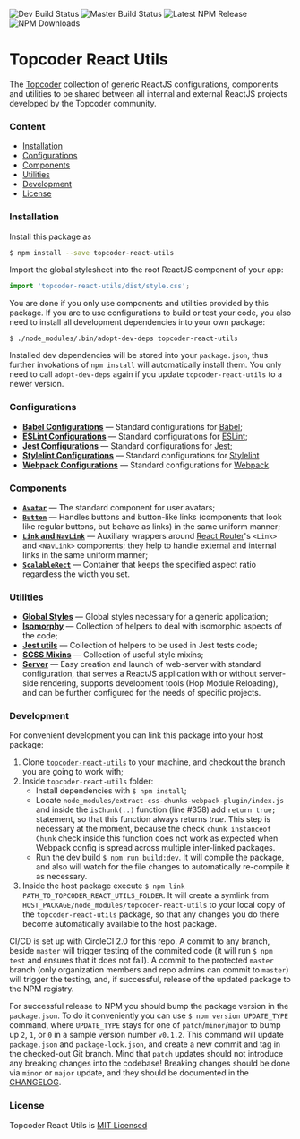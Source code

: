 ![Dev Build Status](https://img.shields.io/circleci/project/github/topcoder-platform/topcoder-react-utils/develop.svg?label=develop)
![Master Build Status](https://img.shields.io/circleci/project/github/topcoder-platform/topcoder-react-utils/master.svg?label=master)
![Latest NPM Release](https://img.shields.io/npm/v/topcoder-react-utils.svg)
![NPM Downloads](https://img.shields.io/npm/dm/topcoder-react-utils.svg)

# Topcoder React Utils
The [Topcoder](https://www.topcoder.com) collection of generic ReactJS
configurations, components and utilities to be shared between all internal and
external ReactJS projects developed by the Topcoder community.

### Content
- [Installation](#installation)
- [Configurations](#configurations)
- [Components](#components)
- [Utilities](#utilities)
- [Development](#development)
- [License](#license)

### <a name="installation">Installation</a>
Install this package as
```bash
$ npm install --save topcoder-react-utils
```
Import the global stylesheet into the root ReactJS component of your app:
```js
import 'topcoder-react-utils/dist/style.css';
```

You are done if you only use components and utilities provided by this
package. If you are to use configurations to build or test your code, you
also need to install all development dependencies into your own package:
```
$ ./node_modules/.bin/adopt-dev-deps topcoder-react-utils
```

Installed dev dependencies will be stored into your `package.json`, thus
further invokations of `npm install` will automatically install them. You
only need to call `adopt-dev-deps` again if you update
`topcoder-react-utils` to a newer version.

### <a name="configurations">Configurations</a>
- [**Babel Configurations**](docs/babel-config.md) &mdash; Standard
  configurations for [Babel](https://babeljs.io/);
- [**ESLint Configurations**](docs/eslint-config.md) &mdash; Standard
  configurations for [ESLint](https://eslint.org/);
- [**Jest Configurations**](docs/jest-config.md) &mdash; Standard configurations
  for [Jest](https://facebook.github.io/jest/);
- [**Stylelint Configurations**](docs/stylelint-config.md) &mdash; Standard
  configurations for [Stylelint](https://stylelint.io)
- [**Webpack Configurations**](docs/webpack-config.md) &mdash; Standard
  configurations for [Webpack](https://webpack.js.org/).

### <a name="components">Components</a>
- [**`Avatar`**](docs/avatar.md) &mdash; The standard component for user avatars;
- [**`Button`**](docs/button.md) &mdash; Handles buttons and button-like links
  (components that look like regular buttons, but behave as links) in the same
  uniform manner;
- [**`Link` and `NavLink`**](docs/link-and-navlink.md) &mdash; Auxiliary wrappers
  around [React Router](https://github.com/ReactTraining/react-router)'s `<Link>`
  and `<NavLink>` components; they help to handle external and internal links in
  the same uniform manner;
- [**`ScalableRect`**](docs/scalable-rect.md) &mdash; Container that keeps
  the specified aspect ratio regardless the width you set.
  
### <a name="utilities">Utilities</a>
- [**Global Styles**](docs/global-styles.md) &mdash; Global styles necessary for
  a generic application;
- [**Isomorphy**](docs/isomorphy-utils.md) &mdash; Collection of helpers to deal
  with isomorphic aspects of the code;
- [**Jest utils**](docs/jest-utils.md) &mdash; Collection of helpers to be used
  in Jest tests code;
- [**SCSS Mixins**](docs/scss-mixins.md) &mdash; Collection of useful style
  mixins;
- [**Server**](docs/server.md) &mdash; Easy creation and launch of web-server
  with standard configuration, that serves a ReactJS application with or without
  server-side rendering, supports development tools (Hop Module Reloading), and
  can be further configured for the needs of specific projects.

### <a name="development">Development</a>
For convenient development you can link this package into your host package:
1.  Clone [`topcoder-react-utils`](https://github.com/topcoder-platform/topcoder-react-utils)
    to your machine, and checkout the branch you are going to work with;
2.  Inside `topcoder-react-utils` folder:
    - Install dependencies with `$ npm install`;
    - Locate `node_modules/extract-css-chunks-webpack-plugin/index.js` and
      inside the `isChunk(..)` function (line #358) add `return true;` statement,
      so that this function always returns *true*. This step is necessary at
      the moment, because the check `chunk instanceof Chunk` check inside this
      function does not work as expected when Webpack config is spread across
      multiple inter-linked packages.
    - Run the dev build `$ npm run build:dev`. It will compile the package, and
      also will watch for the file changes to automatically re-compile it as
      necessary.
3.  Inside the host package execute
    `$ npm link PATH_TO_TOPCODER_REACT_UTILS_FOLDER`. It will create a symlink
    from `HOST_PACKAGE/node_modules/topcoder-react-utils` to your local copy of
    the `topcoder-react-utils` package, so that any changes you do there become
    automatically available to the host package.

CI/CD is set up with CircleCI 2.0 for this repo. A commit to any branch, beside
`master` will trigger testing of the commited code (it will run `$ npm test` and
ensures that it does not fail). A commit to the protected `master` branch (only
organization members and repo admins can commit to `master`) will trigger the
testing, and, if successful, release of the updated package to the NPM registry.

For successful release to NPM you should bump the package version in the
`package.json`. To do it conveniently you can use `$ npm version UPDATE_TYPE`
command, where `UPDATE_TYPE` stays for one of `patch`/`minor`/`major` to bump up
`2`, `1`, or `0` in a sample version number `v0.1.2`. This command will update
`package.json` and `package-lock.json`, and create a new commit and tag in the
checked-out Git branch. Mind that `patch` updates should not introduce
any breaking changes into the codebase! Breaking changes should be done via
`minor` or `major` update, and they should be documented in
the [CHANGELOG](CHANGELOG.md).

### <a name="license">License</a>
Topcoder React Utils is [MIT Licensed](LICENSE.md)
